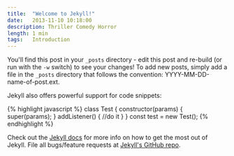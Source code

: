 ```yaml
---
title:  "Welcome to Jekyll!"
date:   2013-11-10 10:18:00
description: Thriller Comedy Horror
length:	1 min
tags:	Introduction
---
```


You'll find this post in your `_posts` directory - edit this post and re-build (or run with the `-w` switch) to see your changes!
To add new posts, simply add a file in the `_posts` directory that follows the convention: YYYY-MM-DD-name-of-post.ext.

Jekyll also offers powerful support for code snippets:

{% highlight javascript %}
class Test {
  constructor(params) {
    super(params);
  }
  addListener() {
    //do it
  }
}
const test = new Test();
{% endhighlight %}

Check out the [Jekyll docs][jekyll] for more info on how to get the most out of Jekyll. File all bugs/feature requests at [Jekyll's GitHub repo][jekyll-gh].

[jekyll-gh]: https://github.com/mojombo/jekyll
[jekyll]:    http://jekyllrb.com

